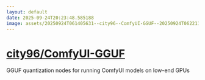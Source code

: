 ```yaml
---
layout: default
date: 2025-09-24T20:23:48.585188
image: assets/20250924T061405631--city96--ComfyUI-GGUF--20250924T062211327--cropped.png
---
```


# [city96/ComfyUI-GGUF](https://github.com/city96/ComfyUI-GGUF)

GGUF quantization nodes for running ComfyUI models on low-end GPUs
